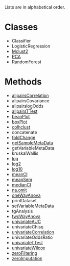 Lists are in alphabetical order.

# Classes #

  * Classifier
  * LogisticRegression
  * [Mclust2](Mclustering.md)
  * [PCA](PCAClass.md)
  * RandomForest

# Methods #
  * [allpairsCorrelation](AllPairsCorrelation.md)
  * allpairsCovariance
  * allpairslogOdds
  * [allpairsTTest](AllPairsTTest.md)
  * [beanPlot](BeanPlots.md)
  * [boxPlot](BoxPlots.md)
  * [colhclust](ColoredHClust.md)
  * concatenate
  * [foldChange](FoldChanges.md)
  * [getSampleMetaData](GetSampleMetaData.md)
  * getVariableMetaData
  * kruskalWallis
  * [log](LogTransform.md)
  * [log2](LogTransform.md)
  * [log10](LogTransform.md)
  * [meanCI](MeanCI.md)
  * [meanSem](MeanSem.md)
  * [medianCI](MedianCI.md)
  * [na.omit](NAOmit.md)
  * [oneWayAnova](OneWayAnova.md)
  * printDataset
  * setVariableMetaData
  * tgAnalysis
  * [twoWayAnova](TwoWayAnova.md)
  * [univariateAUC](UnivariateAUC.md)
  * univariateChisq
  * [univariateCorrelation](UnivariateCorrelation.md)
  * univariateOddsRatio
  * [univariateTTest](TTest.md)
  * [univariateWilcox](Wilcoxon.md)
  * [zeroFiltering](ZeroFiltering.md)
  * [zeroImputation](ZeroImputation.md)